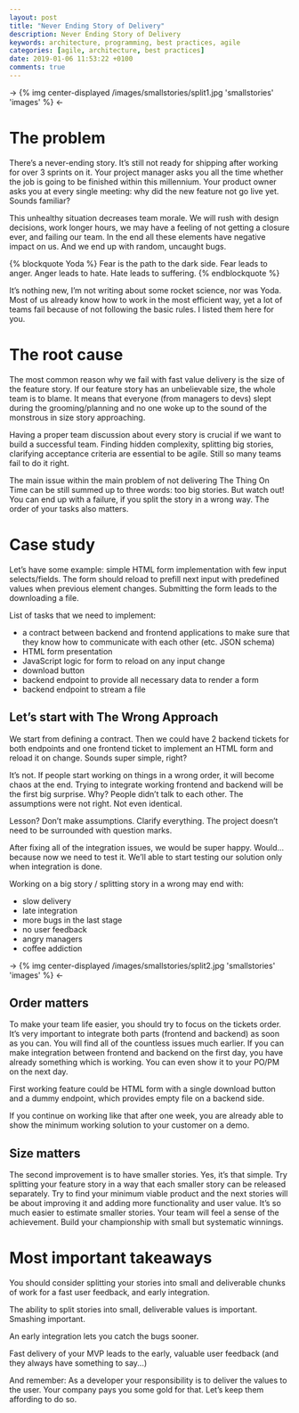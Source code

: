 ```yaml
---
layout: post
title: "Never Ending Story of Delivery"
description: Never Ending Story of Delivery
keywords: architecture, programming, best practices, agile
categories: [agile, architecture, best practices]
date: 2019-01-06 11:53:22 +0100
comments: true
---
```


-> {% img center-displayed /images/smallstories/split1.jpg 'smallstories' 'images' %} <-

The problem
====================

There’s a never-ending story. It’s still not ready for shipping after working for over 3 sprints on it. Your project manager asks you all the time whether the job is going to be finished within this millennium. Your product owner asks you at every single meeting: why did the new feature not go live yet. Sounds familiar?

This unhealthy situation decreases team morale. We will rush with design decisions, work longer hours, we may have a feeling of not getting a closure ever, and failing our team. In the end all these elements have negative impact on us. And we end up with random, uncaught bugs.

{% blockquote Yoda %}
Fear is the path to the dark side. Fear leads to anger. Anger leads to hate. Hate leads to suffering.
{% endblockquote %}

<!-- more -->

It’s nothing new, I’m not writing about some rocket science, nor was Yoda. Most of us already know how to work in the most efficient way, yet a lot of teams fail because of not following the basic rules. I listed them here for you.

The root cause
====================

The most common reason why we fail with fast value delivery is the size of the feature story. If our feature story has an unbelievable size, the whole team is to blame. It means that everyone (from managers to devs) slept during the grooming/planning and no one woke up to the sound of the monstrous in size story approaching.

Having a proper team discussion about every story is crucial if we want to build a successful team. Finding hidden complexity, splitting big stories, clarifying acceptance criteria are essential to be agile. Still so many teams fail to do it right.

The main issue within the main problem of not delivering The Thing On Time can be still summed up to three words: too big stories. But watch out! You can end up with a failure, if you split the story in a wrong way. The order of your tasks also matters.

Case study
====================

Let’s have some example: simple HTML form implementation with few input selects/fields. The form should reload to prefill next input with predefined values when previous element changes. Submitting the form leads to the downloading a file.

List of tasks that we need to implement:

* a contract between backend and frontend applications to make sure that they know how to communicate with each other (etc. JSON schema)
* HTML form presentation
* JavaScript logic for form to reload on any input change
* download button
* backend endpoint to provide all necessary data to render a form
* backend endpoint to stream a file


Let’s start with The Wrong Approach
---------------------

We start from defining a contract. Then we could have 2 backend tickets for both endpoints and one frontend ticket to implement an HTML form and reload it on change. Sounds super simple, right?

It’s not. If people start working on things in a wrong order, it will become chaos at the end. Trying to integrate working frontend and backend will be the first big surprise. Why? People didn’t talk to each other. The assumptions were not right. Not even identical.

Lesson? Don’t make assumptions. Clarify everything. The project doesn’t need to be surrounded with question marks.

After fixing all of the integration issues, we would be super happy. Would… because now we need to test it. We’ll able to start testing our solution only when integration is done.

Working on a big story / splitting story in a wrong may end with:

* slow delivery
* late integration
* more bugs in the last stage
* no user feedback
* angry managers
* coffee addiction



-> {% img center-displayed /images/smallstories/split2.jpg 'smallstories' 'images' %} <-

Order matters
---------------------

To make your team life easier, you should try to focus on the tickets order. It’s very important to integrate both parts (frontend and backend) as soon as you can. You will find all of the countless issues much earlier. If you can make integration between frontend and backend on the first day, you have already something which is working. You can even show it to your PO/PM on the next day.

First working feature could be HTML form with a single download button and a dummy endpoint, which provides empty file on a backend side.

If you continue on working like that after one week, you are already able to show the minimum working solution to your customer on a demo.

Size matters
---------------------

The second improvement is to have smaller stories. Yes, it’s that simple. Try splitting your feature story in a way that each smaller story can be released separately. Try to find your minimum viable product and the next stories will be about improving it and adding more functionality and user value. It’s so much easier to estimate smaller stories. Your team will feel a sense of the achievement. Build your championship with small but systematic winnings.

Most important takeaways
====================

You should consider splitting your stories into small and deliverable chunks of work for a fast user feedback, and early integration.

The ability to split stories into small, deliverable values is important. Smashing important.

An early integration lets you catch the bugs sooner.

Fast delivery of your MVP leads to the early, valuable user feedback (and they always have something to say...)

And remember: As a developer your responsibility is to deliver the values to the user. Your company pays you some gold for that. Let’s keep them affording to do so.
